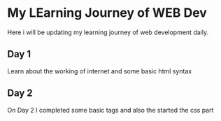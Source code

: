 # My LEarning Journey of WEB Dev 

Here i will be updating my learning journey of web development daily.

## Day 1
Learn about the working of internet and some basic html syntax
## Day 2
On Day 2 I completed some basic tags and also the started the css part 